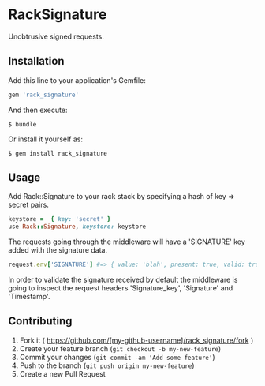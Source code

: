 # RackSignature

Unobtrusive signed requests.

## Installation

Add this line to your application's Gemfile:

```ruby
gem 'rack_signature'
```

And then execute:

    $ bundle

Or install it yourself as:

    $ gem install rack_signature

## Usage

Add Rack::Signature to your rack stack by specifying a hash of key => secret pairs.

```ruby
keystore =  { key: 'secret' }
use Rack::Signature, keystore: keystore
```

The requests going through the middleware will have a 'SIGNATURE' key added with the signature data.

```ruby
request.env['SIGNATURE'] #=> { value: 'blah', present: true, valid: true, key_known: true }
```

In order to validate the signature received by default the middleware is going to inspect the request headers 'Signature_key', 'Signature' and 'Timestamp'.

## Contributing

1. Fork it ( https://github.com/[my-github-username]/rack_signature/fork )
2. Create your feature branch (`git checkout -b my-new-feature`)
3. Commit your changes (`git commit -am 'Add some feature'`)
4. Push to the branch (`git push origin my-new-feature`)
5. Create a new Pull Request
